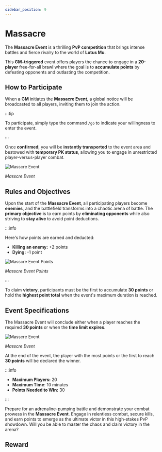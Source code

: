 ```yaml
---
sidebar_position: 9
---
```


# Massacre

The **Massacre Event** is a thrilling **PvP competition** that brings intense battles and fierce rivalry to the world of **Lotus Mu**.

This **GM-triggered** event offers players the chance to engage in a **20-player** free-for-all brawl where the goal is to **accumulate points** by defeating opponents and outlasting the competition.

## How to Participate

When a **GM** initiates the **Massacre Event**, a global notice will be broadcasted to all players, inviting them to join the action.

:::tip

To participate, simply type the command `/go` to indicate your willingness to enter the event.

:::

Once **confirmed**, you will be **instantly transported** to the event area and bestowed with **temporary PK status**, allowing you to engage in unrestricted player-versus-player combat.

![Masscre Event](/img/events/massacre/massacre-start.jpg)

_Masscre Event_

## Rules and Objectives

Upon the start of the **Massacre Event**, all participating players become **enemies**, and the battlefield transforms into a chaotic arena of battle. The **primary objective** is to earn points by **eliminating opponents** while also striving to **stay alive** to avoid point deductions.

:::info

Here's how points are earned and deducted:

- **Killing an enemy:** +2 points
- **Dying:** -1 point

![Masscre Event Points](/img/events/massacre/massacre-points.jpg)

_Masscre Event Points_

:::

To claim **victory**, participants must be the first to accumulate **30 points** or hold the **highest point total** when the event's maximum duration is reached.

## Event Specifications

The Massacre Event will conclude either when a player reaches the required **30 points** or when the **time limit expires**.

![Masscre Event](/img/events/massacre/massacre-end.jpg)

_Masscre Event_

At the end of the event, the player with the most points or the first to reach **30 points** will be declared the winner.

:::info

- **Maximum Players:** 20
- **Maximum Time:** 10 minutes
- **Points Needed to Win:** 30

:::

Prepare for an adrenaline-pumping battle and demonstrate your combat prowess in the **Massacre Event**. Engage in relentless combat, secure kills, and earn points to emerge as the ultimate victor in this high-stakes PvP showdown. Will you be able to master the chaos and claim victory in the arena?

## Reward
